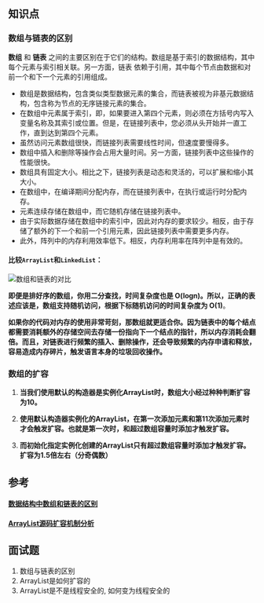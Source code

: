 ## 知识点

### 数组与链表的区别

**数组** 和 **链表** 之间的主要区别在于它们的结构。数组是基于索引的数据结构，其中每个元素与索引相关联。另一方面，链表 依赖于引用，其中每个节点由数据和对前一个和下一个元素的引用组成。

- 数组是数据结构，包含类似类型数据元素的集合，而链表被视为非基元数据结构，包含称为节点的无序链接元素的集合。
- 在数组中元素属于索引，即，如果要进入第四个元素，则必须在方括号内写入变量名称及其索引或位置。但是，在链接列表中，您必须从头开始并一直工作，直到达到第四个元素。
- 虽然访问元素数组很快，而链接列表需要线性时间，但速度要慢得多。
- 数组中插入和删除等操作会占用大量时间。另一方面，链接列表中这些操作的性能很快。
- 数组具有固定大小。相比之下，链接列表是动态和灵活的，可以扩展和缩小其大小。
- 在数组中，在编译期间分配内存，而在链接列表中，在执行或运行时分配内存。
- 元素连续存储在数组中，而它随机存储在链接列表中。
- 由于实际数据存储在数组中的索引中，因此对内存的要求较少。相反，由于存储了额外的下一个和前一个引用元素，因此链接列表中需要更多内存。
- 此外，阵列中的内存利用效率低下。相反，内存利用率在阵列中是有效的。

#### 比较`ArrayList`和`LinkedList`：

![数组和链表的对比](https://segmentfault.com/img/remote/1460000019823555)



**即便是排好序的数组，你用二分查找，时间复杂度也是 O(logn)。所以，正确的表述应该是，数组支持随机访问，根据下标随机访问的时间复杂度为 O(1)**。

**如果你的代码对内存的使用非常苛刻，那数组就更适合你。因为链表中的每个结点都需要消耗额外的存储空间去存储一份指向下一个结点的指针，所以内存消耗会翻倍。而且，对链表进行频繁的插入、删除操作，还会导致频繁的内存申请和释放，容易造成内存碎片，触发语言本身的垃圾回收操作。**



### 数组的扩容

1. **当我们使用默认的构造器是实例化ArrayList时，数组大小经过种种判断扩容为10。**

2. **使用默认构造器实例化的ArrayList，在第一次添加元素和第11次添加元素时才会触发扩容。也就是第一次时，和超过数组容量时添加才触发扩容。**

3. **而初始化指定实例化创建的ArrayList只有超过数组容量时添加才触发扩容。扩容为1.5倍左右（分奇偶数）**



## 参考

#### [数据结构中数组和链表的区别](https://segmentfault.com/a/1190000019823552)

#### [ArrayList源码扩容机制分析](https://segmentfault.com/a/1190000038449437)



## 面试题

1. 数组与链表的区别
2. ArrayList是如何扩容的
3. ArrayList是不是线程安全的, 如何变为线程安全的

